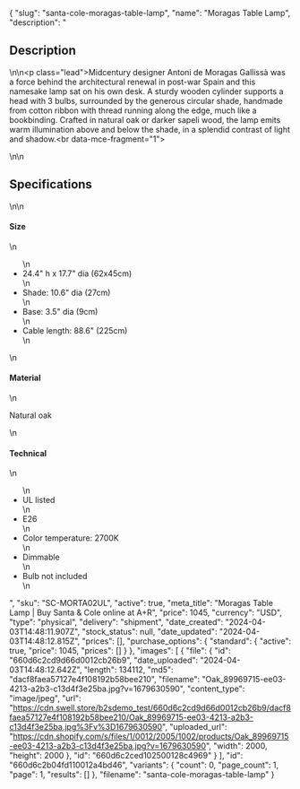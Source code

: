 {
  "slug": "santa-cole-moragas-table-lamp",
  "name": "Moragas Table Lamp",
  "description": "<h2>Description</h2>\n<!-- split -->\n<p class=\"lead\">Midcentury designer Antoni de Moragas Gallissà was a force behind the architectural renewal in post-war Spain and this namesake lamp sat on his own desk. A sturdy wooden cylinder supports a head with 3 bulbs, surrounded by the generous circular shade, handmade from cotton ribbon with thread running along the edge, much like a bookbinding. Crafted in natural oak or darker sapeli wood, the lamp emits warm illumination above and below the shade, in a splendid contrast of light and shadow.<br data-mce-fragment=\"1\"></p>\n<!-- split -->\n<h2>Specifications</h2>\n<!-- split -->\n<h4>Size</h4>\n<ul>\n<li>24.4\" h x 17.7\" dia (62x45cm)</li>\n<li>Shade: 10.6\" dia (27cm)</li>\n<li>Base: 3.5\" dia (9cm)</li>\n<li>Cable length: 88.6\" (225cm)</li>\n</ul>\n<h4>Material</h4>\n<p>Natural oak<br></p>\n<h4>Technical</h4>\n<ul>\n<li>UL listed</li>\n<li>E26</li>\n<li>Color temperature: 2700K</li>\n<li>Dimmable</li>\n<li>Bulb not included</li>\n</ul>",
  "sku": "SC-MORTA02UL",
  "active": true,
  "meta_title": "Moragas Table Lamp | Buy Santa & Cole online at A+R",
  "price": 1045,
  "currency": "USD",
  "type": "physical",
  "delivery": "shipment",
  "date_created": "2024-04-03T14:48:11.907Z",
  "stock_status": null,
  "date_updated": "2024-04-03T14:48:12.815Z",
  "prices": [],
  "purchase_options": {
    "standard": {
      "active": true,
      "price": 1045,
      "prices": []
    }
  },
  "images": [
    {
      "file": {
        "id": "660d6c2cd9d66d0012cb26b9",
        "date_uploaded": "2024-04-03T14:48:12.642Z",
        "length": 134112,
        "md5": "dacf8faea57127e4f108192b58bee210",
        "filename": "Oak_89969715-ee03-4213-a2b3-c13d4f3e25ba.jpg?v=1679630590",
        "content_type": "image/jpeg",
        "url": "https://cdn.swell.store/b2sdemo_test/660d6c2cd9d66d0012cb26b9/dacf8faea57127e4f108192b58bee210/Oak_89969715-ee03-4213-a2b3-c13d4f3e25ba.jpg%3Fv%3D1679630590",
        "uploaded_url": "https://cdn.shopify.com/s/files/1/0012/2005/1002/products/Oak_89969715-ee03-4213-a2b3-c13d4f3e25ba.jpg?v=1679630590",
        "width": 2000,
        "height": 2000
      },
      "id": "660d6c2ced102500128c4969"
    }
  ],
  "id": "660d6c2b04fd110012a4bd46",
  "variants": {
    "count": 0,
    "page_count": 1,
    "page": 1,
    "results": []
  },
  "filename": "santa-cole-moragas-table-lamp"
}